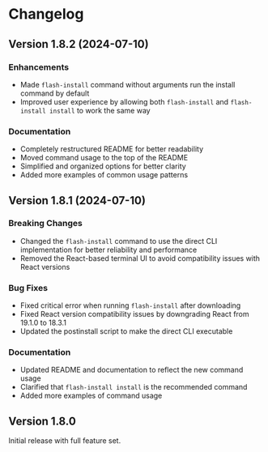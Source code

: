 # Changelog

## Version 1.8.2 (2024-07-10)

### Enhancements
- Made `flash-install` command without arguments run the install command by default
- Improved user experience by allowing both `flash-install` and `flash-install install` to work the same way

### Documentation
- Completely restructured README for better readability
- Moved command usage to the top of the README
- Simplified and organized options for better clarity
- Added more examples of common usage patterns

## Version 1.8.1 (2024-07-10)

### Breaking Changes
- Changed the `flash-install` command to use the direct CLI implementation for better reliability and performance
- Removed the React-based terminal UI to avoid compatibility issues with React versions

### Bug Fixes
- Fixed critical error when running `flash-install` after downloading
- Fixed React version compatibility issues by downgrading React from 19.1.0 to 18.3.1
- Updated the postinstall script to make the direct CLI executable

### Documentation
- Updated README and documentation to reflect the new command usage
- Clarified that `flash-install install` is the recommended command
- Added more examples of command usage

## Version 1.8.0

Initial release with full feature set.
